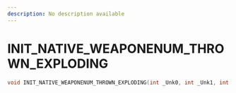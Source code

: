 ```yaml
---
description: No description available 
---
```


# INIT_NATIVE_WEAPONENUM_THROWN_EXPLODING

```cpp
void INIT_NATIVE_WEAPONENUM_THROWN_EXPLODING(int _Unk0, int _Unk1, int _Unk2);
```